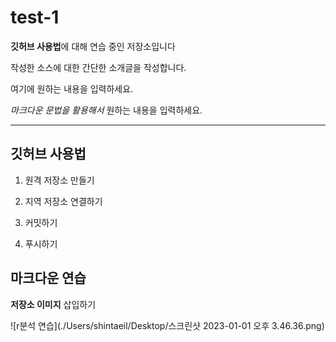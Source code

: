 # test-1

**깃허브 사용법**에 대해 연습 중인 저장소입니다


작성한 소스에 대한 간단한 소개글을 작성합니다.

여기에 원하는 내용을 입력하세요.

*마크다운 문법을 활용해서* 원하는 내용을 입력하세요.

- - -

## 깃허브 사용법

1. 원격 저장소 만들기

2. 지역 저장소 연결하기

3. 커밋하기

4. 푸시하기


## 마크다운 연습

**저장소 이미지** 삽입하기

![r분석 연습](./Users/shintaeil/Desktop/스크린샷 2023-01-01 오후 3.46.36.png)
